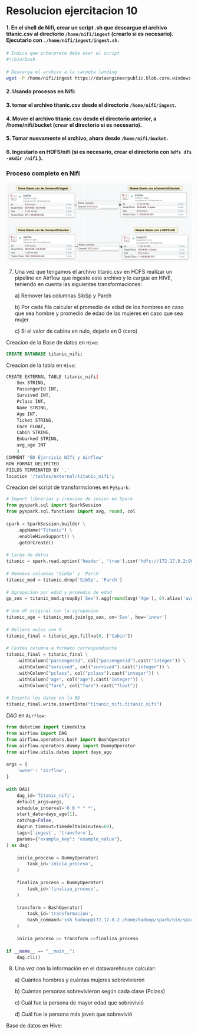 # Resolucion ejercitacion 10

#### 1. En el shell de Nifi, crear un script .sh que descargue el archivo titanic.csv al directorio `/home/nifi/ingest` (crearlo si es necesario). Ejecutarlo con `./home/nifi/ingest/ingest.sh`.

```bash
# Indica que interprete debe usar el script
#!/bin/bash

# Descarga el archivo a la carpeta landing
wget -P /home/nifi/ingest https://dataengineerpublic.blob.core.windows.net/data-engineer/titanic.csv
```

#### 2. Usando procesos en Nifi:

#### 3. tomar el archivo titanic.csv desde el directorio `/home/nifi/ingest`.

#### 4. Mover el archivo titanic.csv desde el directorio anterior, a /home/nifi/bucket (crear el directorio si es necesario).

#### 5. Tomar nuevamente el archivo, ahora desde `/home/nifi/bucket`.

#### 6. Ingestarlo en HDFS/nifi (si es necesario, crear el directorio con `hdfs dfs -mkdir /nifi` ).

### Proceso completo en Nifi

![Proceso en nifi](image.png)

7) Una vez que tengamos el archivo titanic.csv en HDFS realizar un pipeline en Airflow que ingeste este archivo y lo cargue en HIVE, teniendo en cuenta las siguientes transformaciones:

    a) Remover las columnas SibSp y Parch

    b) Por cada fila calcular el promedio de edad de los hombres en caso que sea hombre y promedio de edad de las mujeres en caso que sea mujer

    c) Si el valor de cabina en nulo, dejarlo en 0 (cero)

Creacion de la Base de datos en `Hive`:

```SQL
CREATE DATABASE titanic_nifi;
```

Creacion de la tabla en `Hive`:

```bash
CREATE EXTERNAL TABLE titanic_nifi(
    Sex STRING,
    PassengerId INT,
    Survived INT,
    Pclass INT,
    Name STRING,
    Age INT,
    Ticket STRING,
    Fare FLOAT,
    Cabin STRING,
    Embarked STRING,
    avg_age INT
    )
COMMENT "BD Ejercicio NIfi y Airflow"
ROW FORMAT DELIMITED
FIELDS TERMINATED BY ','
location '/tables/external/titanic_nifi';
```

Creacion del script de transformciones en `PySpark`:

```python
# Import librerias y creacion de sesion en Spark
from pyspark.sql import SparkSession
from pyspark.sql.functions import avg, round, col

spark = SparkSession.builder \
    .appName("Titanic") \
    .enableHiveSupport() \
    .getOrCreate()

# Carga de datos
titanic = spark.read.option('header', 'true').csv('hdfs://172.17.0.2:9000/nifi/titanic.csv')

# Remueve columnas 'SibSp' y 'Parch'
titanic_mod = titanic.drop('SibSp', 'Parch')

# Agrupacion por edad y promedio de edad
gp_sex = titanic_mod.groupBy('Sex').agg(round(avg('Age'), 0).alias('avg_age')).withColumn('avg_age', col('avg_age').cast('integer'))

# Une df original con la agrupacion
titanic_age = titanic_mod.join(gp_sex, on='Sex', how='inner')

# Rellena nulos con 0
titanic_final = titanic_age.fillna(0, ["Cabin"])

# Castea columna a formato correspondiente
titanic_final = titanic_final \
    .withColumn("passengerid", col("passengerid").cast("integer")) \
    .withColumn("survived", col("survived").cast("integer")) \
    .withColumn("pclass", col("pclass").cast("integer")) \
    .withColumn("age", col("age").cast("integer")) \
    .withColumn("fare", col("fare").cast("float"))

# Inserta los datos en la BD
titanic_final.write.insertInto("titanic_nifi.titanic_nifi")
```

*DAG* en `Airflow`:

```python
from datetime import timedelta
from airflow import DAG
from airflow.operators.bash import BashOperator
from airflow.operators.dummy import DummyOperator
from airflow.utils.dates import days_ago

args = {
    'owner': 'airflow',
}

with DAG(
    dag_id='Titanic_nifi',
    default_args=args,
    schedule_interval='0 0 * * *',
    start_date=days_ago(1),
    catchup=False,
    dagrun_timeout=timedelta(minutes=60),
    tags=['ingest', 'transform'],
    params={"example_key": "example_value"},
) as dag:
    
    inicia_proceso = DummyOperator(
        task_id='inicia_proceso',
    )

    finaliza_proceso = DummyOperator(
        task_id='finaliza_proceso',
    )

    transform = BashOperator(
        task_id='transformacion',
        bash_command='ssh hadoop@172.17.0.2 /home/hadoop/spark/bin/spark-submit --files /home/hadoop/hive/conf/hive-site.xml /home/hadoop/scripts/titanic_nifi_transformation.py ',
    )

    inicia_proceso >> transform >>finaliza_proceso

if __name__ == "__main__":
    dag.cli()
```

8) Una vez con la información en el datawarehouse calcular:

    a) Cuántos hombres y cuántas mujeres sobrevivieron

    b) Cuántas personas sobrevivieron según cada clase (Pclass)

    c) Cuál fue la persona de mayor edad que sobrevivió

    d) Cuál fue la persona más joven que sobrevivió

Base de datos en Hive: